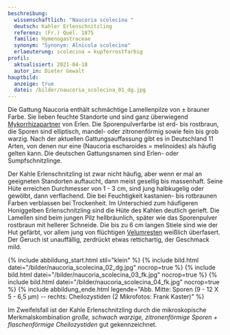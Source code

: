 ```yaml
---
beschreibung:
  wissenschaftlich: "Naucoria scolecina "
  deutsch: Kahler Erlenschnitzling
  referenz: (Fr.) Quél. 1875
  familie: Hymenogastraceae
  synonym: "Synonym: Alnicola scolecina"
  erlaeuterung: scolecina = kupferrostfarbig
profil:
  aktualisiert: 2021-04-18
  autor_in: Dieter Gewalt
hauptbild:
  anzeige: true
  datei: /bilder/naucoria_scolecina_01_dg.jpg
---
```

Die Gattung Naucoria enthält schmächtige Lamellenpilze von ± brauner Farbe. Sie lieben feuchte Standorte und sind ganz überwiegend [Mykorrhizapartner](Mykorrhiza "Glossar") von Erlen. Die Sporenpulverfarbe ist erd- bis rostbraun, die Sporen sind elliptisch, mandel- oder zitronenförmig sowie fein bis grob warzig. Nach der aktuellen Gattungsauffassung gibt es in Deutschland 11 Arten, von denen nur eine (Naucoria escharoides = melinoides) als häufig gelten kann. Die deutschen Gattungsnamen sind Erlen- oder Sumpfschnitzlinge.

Der Kahle Erlenschnitzling ist zwar nicht häufig, aber wenn er mal an geeigneten Standorten auftaucht, dann meist gesellig bis massenhaft. Seine Hüte erreichen Durchmesser von 1 - 3 cm, sind jung halbkugelig oder gewölbt, dann verflachend. Die bei Feuchtigkeit kastanien- bis rotbraunen Farben verblassen bei Trockenheit. Im Unterschied zum häufigeren Honiggelben Erlenschnitzling sind die Hüte des Kahlen deutlich gerieft. Die Lamellen sind beim jungen Pilz hellbräunlich, später wie das Sporenpulver rostbraun mit hellerer Schneide. Die bis zu 6 cm langen Stiele sind wie der Hut gefärbt, vor allem jung von flüchtigen [Velumresten](Velum "Glossar") weißlich überfasert. Der Geruch ist unauffällig, zerdrückt etwas rettichartig, der Geschmack mild.

{% include abbildung_start.html stil="klein" %}
{% include bild.html datei="/bilder/naucoria_scolecina_02_dg.jpg" nocrop=true %}
{% include bild.html datei="/bilder/naucoria_scolecina_03_fk.jpg" nocrop=true %}
{% include bild.html datei="/bilder/naucoria_scolecina_04_fk.jpg" nocrop=true %}
{% include abbildung_ende.html legende="Abb. Mitte: Sporen (9 - 12 X 5 - 6,5 µm) -- rechts: Cheilozystiden (2 Mikrofotos: Frank Kaster)" %}

Im Zweifelsfall ist der Kahle Erlenschnitzling durch die mikroskopische Merkmalskombination *große, schwach warzige, zitronenförmige Sporen + flaschenförmige Cheilozystiden* gut gekennzeichnet.